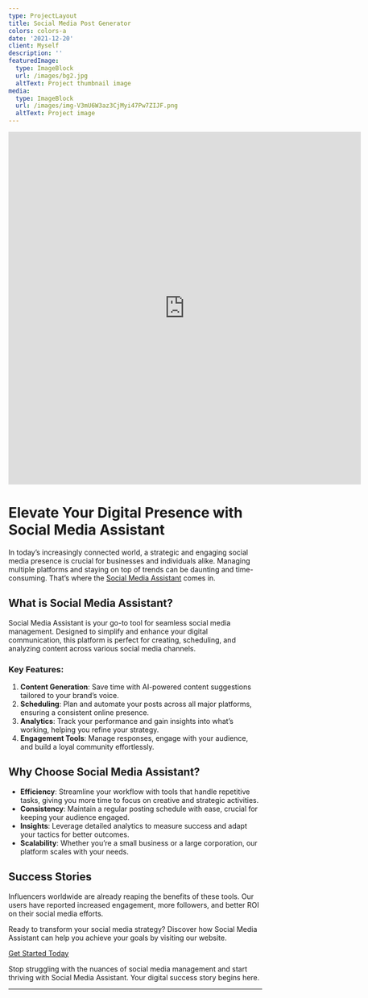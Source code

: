 ```yaml
---
type: ProjectLayout
title: Social Media Post Generator
colors: colors-a
date: '2021-12-20'
client: Myself
description: ''
featuredImage:
  type: ImageBlock
  url: /images/bg2.jpg
  altText: Project thumbnail image
media:
  type: ImageBlock
  url: /images/img-V3mU6W3az3CjMyi47Pw7ZIJF.png
  altText: Project image
---
```

<embed src="https://social-media-assistant-production.up.railway.app" width="700" height="700" align="centre">

# Elevate Your Digital Presence with Social Media Assistant

In today’s increasingly connected world, a strategic and engaging social media presence is crucial for businesses and individuals alike. Managing multiple platforms and staying on top of trends can be daunting and time-consuming. That’s where the [Social Media Assistant](https://social-media-assistant-production.up.railway.app/) comes in.

## What is Social Media Assistant?

Social Media Assistant is your go-to tool for seamless social media management. Designed to simplify and enhance your digital communication, this platform is perfect for creating, scheduling, and analyzing content across various social media channels.

### Key Features:

1.  **Content Generation**: Save time with AI-powered content suggestions tailored to your brand’s voice.
2.  **Scheduling**: Plan and automate your posts across all major platforms, ensuring a consistent online presence.
3.  **Analytics**: Track your performance and gain insights into what’s working, helping you refine your strategy.
4.  **Engagement Tools**: Manage responses, engage with your audience, and build a loyal community effortlessly.

## Why Choose Social Media Assistant?

*   **Efficiency**: Streamline your workflow with tools that handle repetitive tasks, giving you more time to focus on creative and strategic activities.
*   **Consistency**: Maintain a regular posting schedule with ease, crucial for keeping your audience engaged.
*   **Insights**: Leverage detailed analytics to measure success and adapt your tactics for better outcomes.
*   **Scalability**: Whether you’re a small business or a large corporation, our platform scales with your needs.

## Success Stories

Influencers worldwide are already reaping the benefits of these tools. Our users have reported increased engagement, more followers, and better ROI on their social media efforts.

Ready to transform your social media strategy? Discover how Social Media Assistant can help you achieve your goals by visiting our website.

[Get Started Today](https://social-media-assistant-production.up.railway.app/)

Stop struggling with the nuances of social media management and start thriving with Social Media Assistant. Your digital success story begins here.

***


